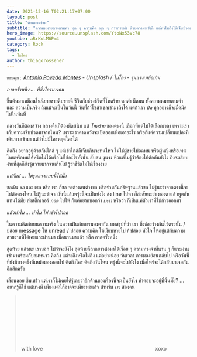 ```yaml
---
date: 2021-12-16 T02:21:17+07:00
layout: post
title: "ด้านตรงข้าม"
subtitle: "ความหมายตรงตามคำ ทุก ๆ ความคิด ทุก ๆ การกระทำ ด้วยความหวังดี แต่ทำไมถึงได้เจ็บปวดเหลือเกิน"
hero_image: https://source.unsplash.com/YtoNx53Vc78
youtube: aRrKoLM6Pm4
category: Rock
tags:
  - ไมโคร
author: thiagorossener
---
```

`ขอบคุณ:` *[Antonio Poveda Montes](https://unsplash.com/@apovedam) - Unsplash / ไมโคร - รุนแรงเหลือเกิน*

*กาลครั้งหนึ่ง ... ที่ซึ่งใครบางคน*

ขึ้นต้นมาเหมือนในนิยายขายดิบขายดี ชีวิตกับช่วงชีวิตที่โหดร้าย ตกต่ำ มืดมน ทั้งความหมายตามคำ และ ความเป็นจริง ถึงแม้จะเป็นในวันนี้ วันที่ถ้าโซล่าเซลเข้ามาถึงได้ แต่ถ้าเรา *ปิด* ทุกอย่างก็จะมืดมิดไปในทันที

กลางวันก็ต้องสว่าง กลางคืนก็ต้องมืดสนิท แต่ *โหดร้าย* ของตรงนี้ เลือกที่แต่ไม่ได้เลือกเวลา เพราะเราเก็บความเจ็บปวดมาจากไหน? เพราะเราคาดหวังจะเปิดออกเพื่อเอาอะไร หรือก็แค่ความเปลี่ยนแปลงที่เดินทางเข้ามา แต่ว่าไม่มีใครหยุดใครได้

คิดถึง อยากอยู่ด้วยกันใกล้ ๆ แต่เข้าใกล้ก็เจ็บเกินจะทนไหว ไม่ใช่ผู้ชายไม่อดทน หรือผู้หญิงหรือเพศไหนหรือทนได้หรือไม่ได้หรือไม่ใช่อะไรทั้งนั้น สับสน งุนงง หิวแต่ไม่รู้ว่าต้องไปต่อกันยังไง ถึงจะเรียบง่ายที่สุดก็ยังวุ่นวายมากจนเกินไป รู้ว่าชีวิตไม่ใช่เรื่องง่าย

*แต่ก็แค่ ... ไม่รุนแรงแบบนี้ได้มั๊ย*

ขอฉัน *ขอ* และ เธอ หรือ เรา ก็ขอ จะต่างคนต่างขอ หรือร่วมกันอธิษฐานแล้วขอ ไม่รู้นะว่าจากตรงนี้จะไปต่อตรงไหน ไม่รู้นะว่าจากวันนี้แล้วพรุ่งนี้จะเป็นยังไง ส่ง line ไปหา ก็สงสัยนะว่า มองตาแล้วพูดกันแทนได้มั๊ย ส่งสติ๊กเกอร์ *กอด* ไปให้ ก็แค่อยากบอกว่า *เหงา* หรือว่า ก็เป็นแค่ตัวเราที่ไม่ก้าวออกมา

*แล้วทำไม ... ทำไม ไม่ เข้าไปกอด*

ในความคิดกับบนความจริง ในความฝันกับการมองตากัน บทสรุปที่ว่า เรา ทิ้งช่องว่างกันไว้ตรงนั้น / ปล่อย message ให้ unread / ปล่อย ความคิด ให้เงียบหายไป / ปล่อย หัวใจ ให้อยู่แต่กับความสวยงามที่ได้เคยแวะผ่านมา เมื่อนานมาแล้ว หรือ กาลครั้งหนึ่ง

สุดท้าย แล้วนะ เราบอก ไม่ว่าจะยังไง สุดท้ายก็ลากยาวต่อมาได้เรื่อย ๆ ความทรงจำที่นาน ๆ ก็แวะผ่านเข้ามาพร้อมกับลมหนาว คิดถึง แต่จะถึงหรือไม่ถึง แต่อย่างน้อย วันเวลา การมองย้อนกลับไป หรือวันนี้ที่ยังมีบางครั้งที่เหม่อมองออกไป คิดถึงใคร คิดถึงวันไหน พรุ่งนี้จะไปยังไง เมื่อไหร่จะได้กลับมาเจอกันอีกสักครั้ง

เลื่อนลอย ซึมเศร้า แต่เราก็ไม่เคยได้รู้เลยว่าอีกด้านของเรื่องนี้จะเป็นยังไง คำตอบจะอยู่ที่นั่นมั๊ย? ... อยากรู้ก็ใช่ แต่บางที เพียงแค่นี้ก็อาจจะเพียงพอแล้ว สำหรับ *เรา* สองคน

> with love <svg class="love"><use xlink:href="#icon-heart"></use></svg> xoxo
